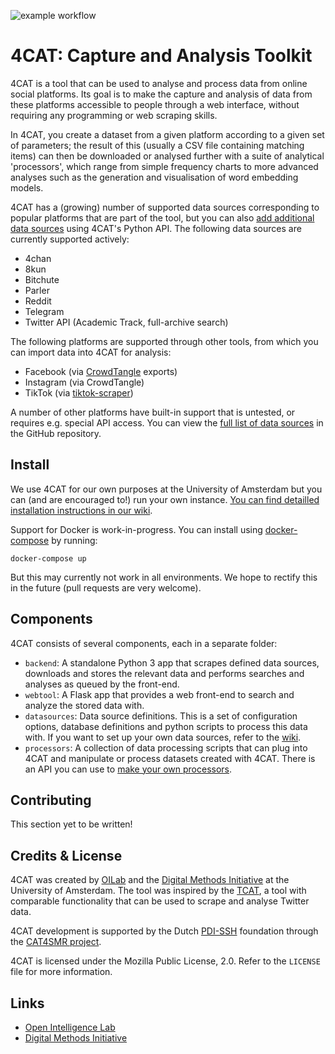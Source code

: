 ![example workflow](https://github.com/digitalmethodsinitiative/4cat/actions/workflows/dockerimage.yml/badge.svg)

# 4CAT: Capture and Analysis Toolkit

4CAT is a tool that can be used to analyse and process data from online social
platforms. Its goal is to make the capture and analysis of data from these 
platforms accessible to people through a web interface, without requiring any
programming or web scraping skills.

In 4CAT, you create a dataset from a given platform according to a given set of
parameters; the result of this (usually a CSV file containing matching items) 
can then be downloaded or analysed further with a suite of analytical 
'processors', which range from simple frequency charts to more advanced analyses
such as the generation and visualisation of word embedding models.

4CAT has a (growing) number of supported data sources corresponding to popular 
platforms that are part of the tool, but you can also [add additional data 
sources](https://github.com/digitalmethodinitiative/4cat/wiki/Data-sources) 
using 4CAT's Python API. The following data sources are currently supported 
actively:

* 4chan
* 8kun
* Bitchute
* Parler
* Reddit
* Telegram
* Twitter API (Academic Track, full-archive search)

The following platforms are supported through other tools, from which you can 
import data into 4CAT for analysis:

* Facebook (via [CrowdTangle](https://www.crowdtangle.com) exports)
* Instagram (via CrowdTangle)
* TikTok (via [tiktok-scraper](https://github.com/drawrowfly/tiktok-scraper))

A number of other platforms have built-in support that is untested, or requires
e.g. special API access. You can view the [full list of data 
sources](https://github.com/digitalmethodsinitiative/4cat/tree/master/datasources) 
in the GitHub repository.

## Install
We use 4CAT for our own purposes at the University of Amsterdam but you can
(and are encouraged to!) run your own instance. [You can find detailled 
installation instructions in our 
wiki](https://github.com/stijn-uva/4cat/wiki/Installing-4CAT).

Support for Docker is work-in-progress. You can install using 
[docker-compose](https://docs.docker.com/compose/install/) by running:
```
docker-compose up
```

But this may currently not work in all environments. We hope to rectify this in 
the future (pull requests are very welcome).

## Components
4CAT consists of several components, each in a separate folder:

- `backend`: A standalone Python 3 app that scrapes defined data sources, 
  downloads and stores the relevant data and performs searches and analyses as 
  queued by the front-end.
- `webtool`: A Flask app that provides a web front-end to search and analyze
  the stored data with.
- `datasources`: Data source definitions. This is a set of configuration 
  options, database definitions and python scripts to process this data with.
  If you want to set up your own data sources, refer to the
  [wiki](https://github.com/stijn-uva/4cat/wiki/Data-sources).
- `processors`: A collection of data processing scripts that can plug into
  4CAT and manipulate or process datasets created with 4CAT. There is an API
  you can use to [make your own 
  processors](https://github.com/digitalmethodsinitiative/4cat/wiki/How-to-make-a-processor).

## Contributing
This section yet to be written!

## Credits & License
4CAT was created by [OILab](https://oilab.eu) and the 
[Digital Methods Initiative](https://www.digitalmethods.net) at the University
of Amsterdam. The tool was inspired by the 
[TCAT](https://wiki.digitalmethods.net/Dmi/ToolDmiTcat), a tool with comparable
functionality that can be used to scrape and analyse Twitter data.

4CAT development is supported by the Dutch [PDI-SSH](https://pdi-ssh.nl/en/) foundation through the [CAT4SMR project](https://cat4smr.humanities.uva.nl/). 

4CAT is licensed under the Mozilla Public License, 2.0. Refer to the `LICENSE`
file for more information.

## Links
- [Open Intelligence Lab](https://www.oilab.eu)
- [Digital Methods Initiative](https://www.digitalmethods.net)
